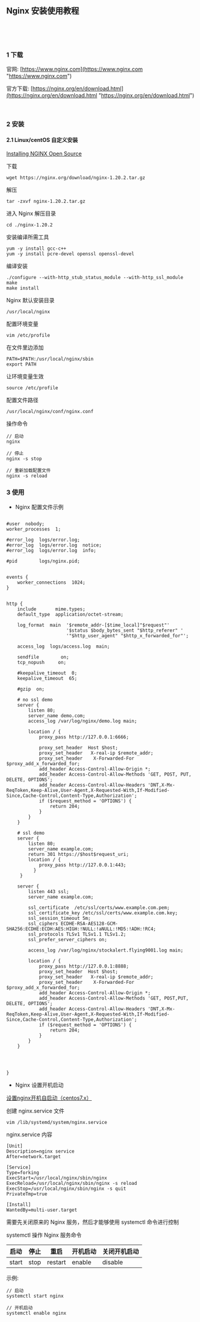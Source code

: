 ## Nginx 安装使用教程  

​    

​    

### 1 下载  

官网: [https://www.nginx.com](https://www.nginx.com "https://www.nginx.com")  

官方下载: [https://nginx.org/en/download.html](https://nginx.org/en/download.html "https://nginx.org/en/download.html")   

​    

### 2 安装  

#### 2.1 Linux/centOS 自定义安装  

[Installing NGINX Open Source](https://docs.nginx.com/nginx/admin-guide/installing-nginx/installing-nginx-open-source "https://docs.nginx.com/nginx/admin-guide/installing-nginx/installing-nginx-open-source")  

下载  

```
wget https://nginx.org/download/nginx-1.20.2.tar.gz
```

解压  

```
tar -zxvf nginx-1.20.2.tar.gz
```

进入 Nginx 解压目录  

```
cd ./nginx-1.20.2 
```

安装编译所需工具  

```
yum -y install gcc-c++
yum -y install pcre-devel openssl openssl-devel
```

编译安装  

```
./configure --with-http_stub_status_module --with-http_ssl_module
make
make install
```

Nginx 默认安装目录  

```
/usr/local/nginx
```

配置环境变量  

```
vim /etc/profile
```

在文件里边添加  

```
PATH=$PATH:/usr/local/nginx/sbin
export PATH
```

让环境变量生效  

```
source /etc/profile
```

配置文件路径  

```
/usr/local/nginx/conf/nginx.conf
```

操作命令  

```
// 启动
nginx 

// 停止
nginx -s stop

// 重新加载配置文件  
nginx -s reload
```

### 3 使用  

- Nginx 配置文件示例  

```

#user  nobody;
worker_processes  1;

#error_log  logs/error.log;
#error_log  logs/error.log  notice;
#error_log  logs/error.log  info;

#pid        logs/nginx.pid;


events {
    worker_connections  1024;
}


http {
    include       mime.types;
    default_type  application/octet-stream;

    log_format  main  '$remote_addr-[$time_local]"$request"'
                      '$status $body_bytes_sent "$http_referer" '
                      '"$http_user_agent" "$http_x_forwarded_for"';

    access_log  logs/access.log  main;

    sendfile        on;
    tcp_nopush     on;

    #keepalive_timeout  0;
    keepalive_timeout  65;

    #gzip  on;

    # no ssl demo
    server {
        listen 80;
        server_name demo.com;
        access_log /var/log/nginx/demo.log main; 

        location / {
            proxy_pass http://127.0.0.1:6666;
            
            proxy_set_header  Host $host;
            proxy_set_header   X-real-ip $remote_addr;
            proxy_set_header    X-Forwarded-For $proxy_add_x_forwarded_for;
            add_header Access-Control-Allow-Origin *;
            add_header Access-Control-Allow-Methods 'GET, POST, PUT, DELETE, OPTIONS';
            add_header Access-Control-Allow-Headers 'DNT,X-Mx-ReqToken,Keep-Alive,User-Agent,X-Requested-With,If-Modified-Since,Cache-Control,Content-Type,Authorization';
            if ($request_method = 'OPTIONS') {
                return 204;
            }
        }
    }
    
    # ssl demo
    server {
        listen 80;
        server_name example.com;
        return 301 https://$host$request_uri;
        location / {
            proxy_pass http://127.0.0.1:443;
          }
     }

    server {
        listen 443 ssl;
        server_name example.com;

        ssl_certificate  /etc/ssl/certs/www.example.com.pem;
        ssl_certificate_key /etc/ssl/certs/www.example.com.key;
        ssl_session_timeout 5m;
        ssl_ciphers ECDHE-RSA-AES128-GCM-SHA256:ECDHE:ECDH:AES:HIGH:!NULL:!aNULL:!MD5:!ADH:!RC4;
        ssl_protocols TLSv1 TLSv1.1 TLSv1.2;
        ssl_prefer_server_ciphers on;

        access_log /var/log/nginx/stockalert.flying9001.log main;

        location / {
            proxy_pass http://127.0.0.1:8888;
            proxy_set_header  Host $host;
            proxy_set_header   X-real-ip $remote_addr;
            proxy_set_header    X-Forwarded-For $proxy_add_x_forwarded_for;
            add_header Access-Control-Allow-Origin *;
            add_header Access-Control-Allow-Methods 'GET, POST,PUT, DELETE, OPTIONS';
            add_header Access-Control-Allow-Headers 'DNT,X-Mx-ReqToken,Keep-Alive,User-Agent,X-Requested-With,If-Modified-Since,Cache-Control,Content-Type,Authorization';
            if ($request_method = 'OPTIONS') {
                return 204;
            }
        }
    }
    
    
    

}
```

- Nginx 设置开机启动  

[设置nginx开机自启动（centos7.x）](https://www.cnblogs.com/supiaopiao/p/12160541.html "https://www.cnblogs.com/supiaopiao/p/12160541.html")  

创建 nginx.service 文件  

```
vim /lib/systemd/system/nginx.service
```

nginx.service 内容  

```
[Unit]
Description=nginx service
After=network.target

[Service]
Type=forking
ExecStart=/usr/local/nginx/sbin/nginx
ExecReload=/usr/local/nginx/sbin/nginx -s reload
ExecStop=/usr/local/nginx/sbin/nginx -s quit
PrivateTmp=true

[Install]
WantedBy=multi-user.target
```

需要先关闭原来的 Nginx 服务，然后才能够使用 systemctl 命令进行控制  

systemctl 操作 Nginx 服务命令  

| 启动  | 停止 | 重启    | 开机启动 | 关闭开机启动 |
| ----- | ---- | ------- | -------- | ------------ |
| start | stop | restart | enable   | disable      |

示例:  

```
// 启动
systemctl start nginx

// 开机启动
systemctl enable nginx
```

